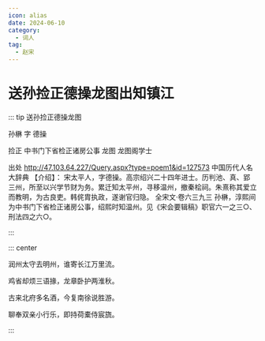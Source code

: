 ```yaml
---
icon: alias
date: 2024-06-10
category:
  - 词人
tag:
  - 赵宋
---
```


# 送孙捡正德操龙图出知镇江

<!-- more -->

::: tip
送孙捡正德操龙图

孙楙 字 德操

捡正  中书门下省检正诸房公事
龙图  龙图阁学士

出处
http://47.103.64.227/Query.aspx?type=poem1&id=127573
中国历代人名大辞典
【介绍】： 宋太平人，字德操。高宗绍兴二十四年进士。历判池、真、郢三州，所至以兴学节财为务。累迁知太平州，寻移温州，撤秦桧祠。朱熹称其爱立而教明，为古良吏。韩侂胄执政，遂谢官归隐。
全宋文·卷六三九三
孙楙，淳熙间为中书门下省检正诸房公事，绍熙时知温州。见《宋会要辑稿》职官六一之三○、刑法四之六○。

:::

::: center 

润州太守去明州，谁寄长江万里流。

鸡省却烦三语掾，龙章卧护两淮秋。

古来北府多名酒，今复南徐说胜游。

聊奉双亲小行乐，即持荷橐侍宸旒。

:::